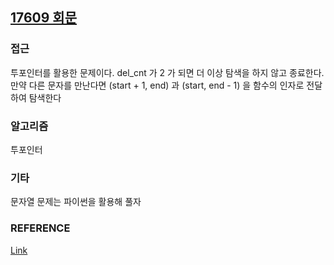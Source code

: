 ## [17609 회문](https://www.acmicpc.net/problem/17609)<br>

### 접근

투포인터를 활용한 문제이다. del_cnt 가 2 가 되면 더 이상 탐색을 하지 않고 종료한다.
만약 다른 문자를 만난다면 (start + 1, end) 과 (start, end - 1) 을 함수의 인자로 전달하여 탐색한다

### 알고리즘

투포인터

### 기타

문자열 문제는 파이썬을 활용해 풀자

### REFERENCE

[Link](https://github.com/tony9402/baekjoon/blob/main/solution/string/17609/main.py)
